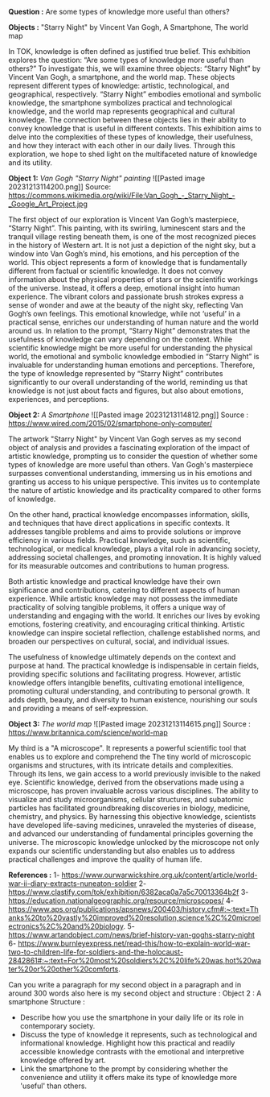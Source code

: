 
**Question :** Are some types of knowledge more useful than others?

**Objects :**   "Starry Night"  by Vincent Van Gogh, A Smartphone, The world map



In TOK, knowledge is often defined as justified true belief. This exhibition explores the question: “Are some types of knowledge more useful than others?” To investigate this, we will examine three objects: “Starry Night” by Vincent Van Gogh, a smartphone, and the world map. These objects represent different types of knowledge: artistic, technological, and geographical, respectively. “Starry Night” embodies emotional and symbolic knowledge, the smartphone symbolizes practical and technological knowledge, and the world map represents geographical and cultural knowledge. The connection between these objects lies in their ability to convey knowledge that is useful in different contexts. This exhibition aims to delve into the complexities of these types of knowledge, their usefulness, and how they interact with each other in our daily lives. Through this exploration, we hope to shed light on the multifaceted nature of knowledge and its utility.


**Object 1:** *Van Gogh "Starry Night" painting*
![[Pasted image 20231213114200.png]]
Source:  https://commons.wikimedia.org/wiki/File:Van_Gogh_-_Starry_Night_-_Google_Art_Project.jpg

The first object of our exploration is Vincent Van Gogh’s masterpiece, “Starry Night”. This painting, with its swirling, luminescent stars and the tranquil village resting beneath them, is one of the most recognized pieces in the history of Western art. It is not just a depiction of the night sky, but a window into Van Gogh’s mind, his emotions, and his perception of the world.
This object represents a form of knowledge that is fundamentally different from factual or scientific knowledge. It does not convey information about the physical properties of stars or the scientific workings of the universe. Instead, it offers a deep, emotional insight into human experience. The vibrant colors and passionate brush strokes express a sense of wonder and awe at the beauty of the night sky, reflecting Van Gogh’s own feelings. This emotional knowledge, while not ‘useful’ in a practical sense, enriches our understanding of human nature and the world around us.
In relation to the prompt, “Starry Night” demonstrates that the usefulness of knowledge can vary depending on the context. While scientific knowledge might be more useful for understanding the physical world, the emotional and symbolic knowledge embodied in “Starry Night” is invaluable for understanding human emotions and perceptions. Therefore, the type of knowledge represented by “Starry Night” contributes significantly to our overall understanding of the world, reminding us that knowledge is not just about facts and figures, but also about emotions, experiences, and perceptions.


**Object 2:** *A Smartphone*
![[Pasted image 20231213114812.png]]
Source : https://www.wired.com/2015/02/smartphone-only-computer/

The artwork "Starry Night" by Vincent Van Gogh serves as my second object of analysis and provides a fascinating exploration of the impact of artistic knowledge, prompting us to consider the question of whether some types of knowledge are more useful than others. Van Gogh's masterpiece surpasses conventional understanding, immersing us in his emotions and granting us access to his unique perspective. This invites us to contemplate the nature of artistic knowledge and its practicality compared to other forms of knowledge.

On the other hand, practical knowledge encompasses information, skills, and techniques that have direct applications in specific contexts. It addresses tangible problems and aims to provide solutions or improve efficiency in various fields. Practical knowledge, such as scientific, technological, or medical knowledge, plays a vital role in advancing society, addressing societal challenges, and promoting innovation. It is highly valued for its measurable outcomes and contributions to human progress.

Both artistic knowledge and practical knowledge have their own significance and contributions, catering to different aspects of human experience. While artistic knowledge may not possess the immediate practicality of solving tangible problems, it offers a unique way of understanding and engaging with the world. It enriches our lives by evoking emotions, fostering creativity, and encouraging critical thinking. Artistic knowledge can inspire societal reflection, challenge established norms, and broaden our perspectives on cultural, social, and individual issues.

The usefulness of knowledge ultimately depends on the context and purpose at hand. The practical knowledge is indispensable in certain fields, providing specific solutions and facilitating progress. However, artistic knowledge offers intangible benefits, cultivating emotional intelligence, promoting cultural understanding, and contributing to personal growth. It adds depth, beauty, and diversity to human existence, nourishing our souls and providing a means of self-expression.

**Object 3:** *The world map*
![[Pasted image 20231213114615.png]]
Source : https://www.britannica.com/science/world-map


My third is a "A microscope". It represents a powerful scientific tool that enables us to explore and comprehend the The tiny world of microscopic organisms and structures, with its intricate details and complexities. Through its lens, we gain access to a world previously invisible to the naked eye. Scientific knowledge, derived from the observations made using a microscope, has proven invaluable across various disciplines. The ability to visualize and study microorganisms, cellular structures, and subatomic particles has facilitated groundbreaking discoveries in biology, medicine, chemistry, and physics. By harnessing this objective knowledge, scientists have developed life-saving medicines, unraveled the mysteries of disease, and advanced our understanding of fundamental principles governing the universe. The microscopic knowledge unlocked by the microscope not only expands our scientific understanding but also enables us to address practical challenges and improve the quality of human life.


**References :**
1- https://www.ourwarwickshire.org.uk/content/article/world-war-ii-diary-extracts-nuneaton-soldier
2- https://www.clastify.com/tok/exhibition/6382aca0a7a5c70013364b2f
3- https://education.nationalgeographic.org/resource/microscopes/
4- https://www.aps.org/publications/apsnews/200403/history.cfm#:~:text=Thanks%20to%20vastly%20improved%20resolution,science%2C%20microelectronics%2C%20and%20biology.
5- https://www.artandobject.com/news/brief-history-van-goghs-starry-night
6- https://www.burnleyexpress.net/read-this/how-to-explain-world-war-two-to-children-life-for-soldiers-and-the-holocaust-2842861#:~:text=For%20most%20soldiers%2C%20life%20was,hot%20water%20or%20other%20comforts.

  
  
Can you write a paragraph for my second object in a paragraph and in around 300 words also here is my second object and structure :
Object 2 : A smartphone
Structure : 
- Describe how you use the smartphone in your daily life or its role in contemporary society.
- Discuss the type of knowledge it represents, such as technological and informational knowledge. Highlight how this practical and readily accessible knowledge contrasts with the emotional and interpretive knowledge offered by art.
- Link the smartphone to the prompt by considering whether the convenience and utility it offers make its type of knowledge more 'useful' than others.